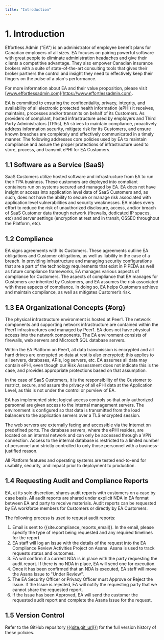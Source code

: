 ```yaml
---
title: "Introduction"
---
```


# 1. Introduction
Effortless Admin ("EA") is an administrator of employee benefit plans for Canadian employers of all sizes. EA focuses on pairing powerful software with great people to eliminate administration headaches and give their clients a competitive advantage. They also empower Canadian insurance brokers with a suite of state-of-the-art consulting tools that gives their broker partners the control and insight they need to effectively keep their fingers on the pulse of a plan's performance.

For more information about EA and their value proposition, please visit [www.effortlessadmin.com](https://www.effortlessadmin.com).

EA is committed to ensuring the confidentiality, privacy, integrity, and availability of all electronic protected health information (ePHI) it receives, maintains, processes and/or transmits on behalf of its Customers. As providers of compliant, hosted infrastructure used by employers and Third Party Administrators (TPAs), EA strives to maintain compliance, proactively address information security, mitigate risk for its Customers, and ensure known breaches are completely and effectively communicated in a timely manner. The following addresses core policies used by EA to maintain compliance and assure the proper protections of infrastructure used to store, process, and transmit ePHI for EA Customers.

## 1.1 Software as a Service (SaaS)
SaaS Customers utilize hosted software and infrastructure from EA to run their TPA business. These customers are deployed into compliant containers run on systems secured and managed by EA. EA does not have insight or access into application level data of SaaS Customers and, as such, does not have the ability to secure or manage risk associated with application level vulnerabilities and security weaknesses. EA makes every effort to reduce the risk of unauthorized disclosure, access, and/or breach of SaaS Customer data through network (firewalls, dedicated IP spaces, etc) and server settings (encryption at rest and in transit, OSSEC throughout the Platform, etc).

## ​1.2​ Compliance
EA signs agreements with its Customers. These agreements outline EA obligations and Customer obligations, as well as liability in the case of a breach. In providing infrastructure and managing security configurations that are a part of the technology requirements that exist in PIPEDA as well as future compliance frameworks, EA manages various aspects of compliance for Customers. The aspects of compliance that EA manages for Customers are inherited by Customers, and EA assumes the risk associated with those aspects of compliance. In doing so, EA helps Customers achieve and maintain compliance, as well as mitigates Customer’s risk.

## 1.3 EA Organizational Concepts {#org}
The physical infrastructure environment is hosted at Peer1. The network components and supporting network infrastructure are contained within the Peer1 infrastructures and managed by Peer1. EA does not have physical access into the network components. The EA environment consists of firewalls, web servers and Microsoft SQL database servers.

Within the EA Platform on Peer1, all data transmission is encrypted and all hard drives are encrypted so data at rest is also encrypted; this applies to all servers,  databases, APIs, log servers, etc. EA assumes all data may contain ePHI, even though our Risk Assessment does not indicate this is the case, and provides appropriate protections based on that assumption.

In the case of SaaS Customers, it is the responsibility of the Customer to restrict, secure, and assure the privacy of all ePHI data at the Application Level, as this is not under the control or purview of EA.

EA has implemented strict logical access controls so that only authorized personnel are given access to the internal management servers. The environment is configured so that data is transmitted from the load balancers to the application servers over a TLS encrypted session.

The web servers are externally facing and accessible via the Internet on predefined ports. The database servers, where the ePHI resides, are located on an internal network and can only be accessed through a VPN connection. Access to the internal database is restricted to a limited number of personnel and strictly controlled to only those personnel with a business-justified reason.

All Platform features and operating systems are tested end-to-end for usability, security, and impact prior to deployment to production.

## ​1.4​ Requesting Audit and Compliance Reports
EA, at its sole discretion, shares audit reports with customers on a case by case basis. All audit reports are shared under explicit NDA in EA format between EA and party to receive materials. Audit reports can be requested by EA workforce members for Customers or directly by EA Customers.

The following process is used to request audit reports:
1. Email is sent to {{site.compliance_reports_email}}. In the email, please specify the type of report being requested and any required timelines for the report.
1. EA staff will log an Issue with the details of the request into the EA Compliance Review Activities Project on Asana. Asana is used to track requests status and outcomes.
1. EA will confirm if a current NDA is in place with the party requesting the audit report. If there is no NDA in place, EA will send one for execution.
1. Once it has been confirmed that an NDA is executed, EA staff will move the Asana Issue to "Under Review".
1. The EA Security Officer or Privacy Officer must Approve or Reject the Issue. If the Issue is rejected, EA will notify the requesting party that we cannot share the requested report.
1. If the Issue has been Approved, EA will send the customer the requested audit report and complete the Asana Issue for the request.

## ​1.5​ Version Control
Refer to the GitHub repository [({{site.git_url}})]({{site.git_url}}) for the full version history of these policies.